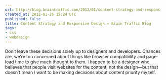 ```yaml
---
url: http://blog.braintraffic.com/2012/01/content-strategy-and-responsive-design/?utm_source=feedburner&utm_medium=feed&utm_campaign=Feed%3A+NiceWebType+%28Nice+Web+Type%29
created_at: 2012-01-26 15:24 UTC
published: false
title: Content Strategy and Responsive Design « Brain Traffic Blog
tags:
- css
- webdesign
---
```


Don’t leave these decisions solely up to designers and developers. Chances are, we’re too concerned about things like browser compatibility and page-load time to give much thought to them. I happen to be a designer who believes that people visit websites for the content, not the design—but that doesn’t mean I want to be making decisions about content priority myself.
